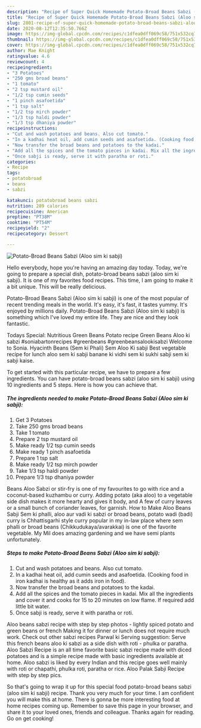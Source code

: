 ```yaml
---
description: "Recipe of Super Quick Homemade Potato-Broad Beans Sabzi (Aloo sim ki sabji)"
title: "Recipe of Super Quick Homemade Potato-Broad Beans Sabzi (Aloo sim ki sabji)"
slug: 2801-recipe-of-super-quick-homemade-potato-broad-beans-sabzi-aloo-sim-ki-sabji
date: 2020-08-12T12:35:50.766Z
image: https://img-global.cpcdn.com/recipes/c1dfea0dff069c58/751x532cq70/potato-broad-beans-sabzi-aloo-sim-ki-sabji-recipe-main-photo.jpg
thumbnail: https://img-global.cpcdn.com/recipes/c1dfea0dff069c58/751x532cq70/potato-broad-beans-sabzi-aloo-sim-ki-sabji-recipe-main-photo.jpg
cover: https://img-global.cpcdn.com/recipes/c1dfea0dff069c58/751x532cq70/potato-broad-beans-sabzi-aloo-sim-ki-sabji-recipe-main-photo.jpg
author: Mae Knight
ratingvalue: 4.6
reviewcount: 4
recipeingredient:
- "3 Potatoes"
- "250 gms broad beans"
- "1 tomato"
- "2 tsp mustard oil"
- "1/2 tsp cumin seeds"
- "1 pinch asafoetida"
- "1 tsp salt"
- "1/2 tsp mirch powder"
- "1/3 tsp haldi powder"
- "1/3 tsp dhaniya powder"
recipeinstructions:
- "Cut and wash potatoes and beans. Also cut tomato."
- "In a kadhai heat oil, add cumin seeds and asafoetida. (Cooking food in iron kadhai is healthy as it adds iron in food)."
- "Now transfer the broad beans and potatoes to the kadai."
- "Add all the spices and the tomato pieces in kadai. Mix all the ingredients and cover it and cooks for 15 to 20 minutes on low flame. If required add little bit water."
- "Once sabji is ready, serve it with paratha or roti."
categories:
- Recipe
tags:
- potatobroad
- beans
- sabzi

katakunci: potatobroad beans sabzi 
nutrition: 289 calories
recipecuisine: American
preptime: "PT38M"
cooktime: "PT54M"
recipeyield: "2"
recipecategory: Dessert

---
```



![Potato-Broad Beans Sabzi (Aloo sim ki sabji)](https://img-global.cpcdn.com/recipes/c1dfea0dff069c58/751x532cq70/potato-broad-beans-sabzi-aloo-sim-ki-sabji-recipe-main-photo.jpg)

Hello everybody, hope you're having an amazing day today. Today, we're going to prepare a special dish, potato-broad beans sabzi (aloo sim ki sabji). It is one of my favorites food recipes. This time, I am going to make it a bit unique. This will be really delicious.

Potato-Broad Beans Sabzi (Aloo sim ki sabji) is one of the most popular of recent trending meals in the world. It's easy, it's fast, it tastes yummy. It's enjoyed by millions daily. Potato-Broad Beans Sabzi (Aloo sim ki sabji) is something which I've loved my entire life. They are nice and they look fantastic.

Todays Special: Nutritious Green Beans Potato recipe Green Beans Aloo ki sabzi #soniabartonrecipes #greenbeans #greenbeansalookisabzi Welcome to Sonia. Hyacinth Beans (Sem ki Phali) Sem Aloo Ki sabji Best vegetable recipe for lunch aloo sem ki sabji banane ki vidhi sem ki sukhi sabji sem ki sabji kaise.


To get started with this particular recipe, we have to prepare a few ingredients. You can have potato-broad beans sabzi (aloo sim ki sabji) using 10 ingredients and 5 steps. Here is how you can achieve that.

<!--inarticleads1-->

##### The ingredients needed to make Potato-Broad Beans Sabzi (Aloo sim ki sabji):

1. Get 3 Potatoes
1. Take 250 gms broad beans
1. Take 1 tomato
1. Prepare 2 tsp mustard oil
1. Make ready 1/2 tsp cumin seeds
1. Make ready 1 pinch asafoetida
1. Prepare 1 tsp salt
1. Make ready 1/2 tsp mirch powder
1. Take 1/3 tsp haldi powder
1. Prepare 1/3 tsp dhaniya powder


Beans Aloo Sabzi or stir-fry is one of my favourites to go with rice and a coconut-based kuzhambu or curry. Adding potato (aka aloo) to a vegetable side dish makes it more hearty and gives it body, and A few of curry leaves or a small bunch of coriander leaves, for garnish. How to Make Aloo Beans Sabji Sem ki phalli, aloo aur vadi ki sabzi or broad beans, potato wadi (badi) curry is Chhattisgarhi style curry popular in my in-law place where sem phalli or broad beans (Chikkudukaya/avarakkai) is one of the favorite vegetable. My Mil does amazing gardening and we have semi plants unfortunately. 

<!--inarticleads2-->

##### Steps to make Potato-Broad Beans Sabzi (Aloo sim ki sabji):

1. Cut and wash potatoes and beans. Also cut tomato.
1. In a kadhai heat oil, add cumin seeds and asafoetida. (Cooking food in iron kadhai is healthy as it adds iron in food).
1. Now transfer the broad beans and potatoes to the kadai.
1. Add all the spices and the tomato pieces in kadai. Mix all the ingredients and cover it and cooks for 15 to 20 minutes on low flame. If required add little bit water.
1. Once sabji is ready, serve it with paratha or roti.


Aloo beans sabzi recipe with step by step photos - lightly spiced potato and green beans or french Making it for dinner or lunch does not require much work. Check out other sabzi recipes Parwal ki Serving suggestion: Serve this french beans aloo ki sabzi as a side dish with roti - phulka or paratha. Aloo Sabzi Recipe is an all time favorite basic sabzi recipe made with diced potatoes and is a simple recipe made with basic ingredients available at home. Aloo sabzi is liked by every Indian and this recipe goes well mainly with roti or chapathi, phulka roti, paratha or rice. Aloo Palak Sabji Recipe with step by step pics. 

So that's going to wrap it up for this special food potato-broad beans sabzi (aloo sim ki sabji) recipe. Thank you very much for your time. I am confident you will make this at home. There is gonna be more interesting food at home recipes coming up. Remember to save this page in your browser, and share it to your loved ones, friends and colleague. Thanks again for reading. Go on get cooking!
